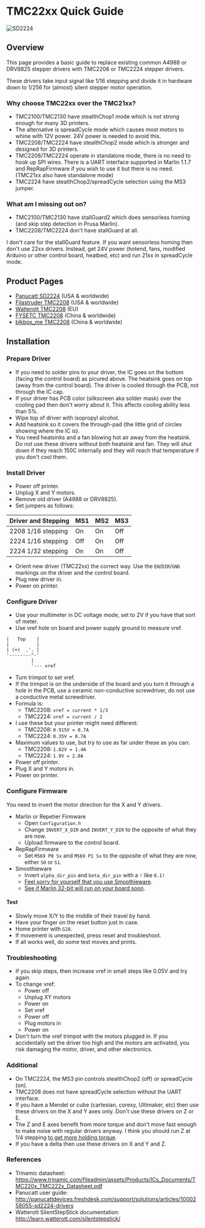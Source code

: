 # TMC22xx Quick Guide

![SD2224](http://cdn3.volusion.com/pgsmd.pvnjz/v/vspfiles/photos/SD2224-2.jpg?1511378486)

## Overview

This page provides a basic guide to replace existing common A4988 or DRV8825 stepper drivers with TMC2208 or TMC2224 stepper drivers.

These drivers take input signal like 1/16 stepping and divide it in hardware down to 1/256 for (almost) silent stepper motor operation.

### Why choose TMC22xx over the TMC21xx?

* TMC2100/TMC2130 have stealthChop1 mode which is not strong enough for many 3D printers.
* The alternative is spreadCycle mode which causes most motors to whine with 12V power. 24V power is needed to avoid this.
* TMC2208/TMC2224 have stealthChop2 mode which is stronger and designed for 3D printers.
* TMC2208/TMC2224 operate in standalone mode, there is no need to hook up SPI wires. There is a UART interface supported in Marlin 1.1.7 and RepRapFirmware if you wish to use it but there is no need. (TMC21xx also have standalone mode)
* TMC2224 have stealthChop2/spreadCycle selection using the MS3 jumper.

### What am I missing out on?

* TMC2100/TMC2130 have stallGuard2 which does sensorless homing (and skip step detection in Prusa Marlin).
* TMC2208/TMC2224 don't have stallGuard at all.

I don't care for the stallGuard feature. If you want sensorless homing then don't use 22xx drivers. Instead, get 24V power (hotend, fans, modified Arduino or other control board, heatbed, etc) and run 21xx in spreadCycle mode.

## Product Pages

* [Panucatt SD2224](http://www.panucatt.com/product_p/sd2224.htm) (USA & worldwide)
* [Filastruder TMC2208](https://www.filastruder.com/products/silentstepstick-tmc2208-stepper-motor-driver) (USA & worldwide)
* [Watterott TMC2208](http://www.watterott.com/en/SilentStepStick-TMC2208) (EU)
* [FYSETC TMC2208](https://www.aliexpress.com/item/1pc-TMC2208-Stepping-Motor-Mute-Driver-Stepstick-Power-Tube-Built-in-Driver-Current-1-4A-Peak/32822931280.html) (China & worldwide)
* [blkbox_me TMC2208](https://www.ebay.com/itm/322580660552) (China & worldwide)

## Installation

### Prepare Driver

* If you need to solder pins to your driver, the IC goes on the bottom (facing the control board) as picured above. The heatsink goes on top (away from the control board). The driver is cooled through the PCB, not through the IC cap.
* If your driver has PCB color (silkscreen aka solder mask) over the cooling pad then don't worry about it. This affects cooling ability less than 5%.
* Wipe top of driver with isopropyl alcohol.
* Add heatsink so it covers the through-pad (the little grid of circles showing where the IC is).
* You need heatsinks and a fan blowing hot air away from the heatsink. Do not use these drivers without both heatsink and fan. They will shut down if they reach 150C internally and they will reach that temperature if you don't cool them.

### Install Driver

* Power off printer.
* Unplug X and Y motors.
* Remove old driver (A4988 or DRV8825).
* Set jumpers as follows:

| Driver and Stepping | MS1 | MS2 | MS3 |
|---------------------|-----|-----|-----|
| 2208 1/16 stepping  |  On |  On | Off |
| 2224 1/16 stepping  | Off |  On | Off |
| 2224 1/32 stepping  |  On |  On | Off |

* Orient new driver (TMC22xx) the correct way. Use the `EN`/`DIR`/`GND` markings on the driver and the control board.
* Plug new driver in.
* Power on printer.

### Configure Driver

* Use your multimeter in DC voltage mode, set to 2V if you have that sort of meter.
* Use vref hole on board and power supply ground to measure vref.

~~~
|   Top    |
|          |
| (+)  .'. |
'--------^-'
         |
         '--- vref
~~~

* Turn trimpot to set vref.
* If the trimpot is on the underside of the board and you turn it through a hole in the PCB, use a ceramic non-conductive screwdriver, do not use a conductive metal screwdriver.
* Formula is:
    * TMC2208: `vref = current * 1/3`
    * TMC2224: `vref = current / 2`
* I use these but your printer might need different:
    * TMC2208: `0.915V = 0.7A`
    * TMC2224: `0.35V = 0.7A`
* Maximum values to use, but try to use as far under these as you can:
    * TMC2208: `1.82V = 1.4A`
    * TMC2224: `1.0V = 2.0A`
* Power off printer.
* Plug X and Y motors in.
* Power on printer.

### Configure Firmware

You need to invert the motor direction for the X and Y drivers.

* Marlin or Repetier Firmware
    * Open `Configuration.h`
    * Change `INVERT_X_DIR` and `INVERT_Y_DIR` to the opposite of what they are now.
    * Upload firmware to the control board.
* RepRapFirmware
    * Set `M569 P0 Sx` and `M569 P1 Sx` to the opposite of what they are now, either `S0` or `S1`.
* Smoothieware
    * Invert `alpha_dir_pin` and `beta_dir_pin` with a `!` like `0.1!`
    * [Feel sorry for yourself that you use Smoothieware](https://github.com/superjamie/lazyweb/wiki/3D-Printing-Smoothieware-Opinion).
    * [See if Marlin 32-bit will run on your board soon](https://github.com/MarlinFirmware/Marlin/issues/7076).

#### Test

* Slowly move X/Y to the middle of their travel by hand.
* Have your finger on the reset button just in case.
* Home printer with `G28`.
* If movement is unexpected, press reset and troubleshoot.
* If all works well, do some test moves and prints.

### Troubleshooting

* If you skip steps, then increase vref in small steps like 0.05V and try again
* To change vref:
    * Power off
    * Unplug XY motors
    * Power on
    * Set vref
    * Power off
    * Plug motors in
    * Power on
* Don't turn the vref trimpot with the motors plugged in. If you accidentally set the driver too high and the motors are activated, you risk damaging the motor, driver, and other electronics.

### Additional

* On TMC2224, the MS3 pin controls stealthChop2 (off) or spreadCycle (on).
* TMC2208 does not have spreadCycle selection without the UART interface.
* If you have a Mendel or cube (cartesian, corexy, Ultimaker, etc) then use these drivers on the X and Y axes only. Don't use these drivers on Z or E.
* The Z and E axes benefit from more torque and don't move fast enough to make noise with regular drivers anyway. I think you should run Z at 1/4 stepping [to get more holding torque](http://www.designfax.net/cms/dfx/opens/enews/20140819DFX/MICROMOsteppingChart2.jpg).
* If you have a delta then use these drivers on X and Y and Z.

### References

* Trinamic datasheet: https://www.trinamic.com/fileadmin/assets/Products/ICs_Documents/TMC220x_TMC222x_Datasheet.pdf
* Panucatt user guide: http://panucattdevices.freshdesk.com/support/solutions/articles/1000258055-sd2224-drivers
* Watterott SilentStepStick documentation: http://learn.watterott.com/silentstepstick/